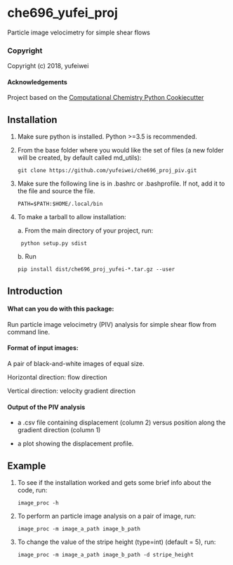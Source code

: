 che696_yufei_proj
==============================

Particle image velocimetry for simple shear flows

### Copyright

Copyright (c) 2018, yufeiwei


#### Acknowledgements
 
Project based on the 
[Computational Chemistry Python Cookiecutter](https://github.com/choderalab/cookiecutter-python-comp-chem)

Installation
------------
1. Make sure python is installed. Python >=3.5 is recommended. 

2. From the base folder where you would like the set of files (a new folder will be created, by default called md_utils):
   ~~~
   git clone https://github.com/yufeiwei/che696_proj_piv.git
   ~~~

3. Make sure the following line is in .bashrc or .bashprofile. If not, add it to the file and source the file.
   ~~~
   PATH=$PATH:$HOME/.local/bin
   ~~~

4. To make a tarball to allow installation:

   a. From the main directory of your project, run:
   ~~~
    python setup.py sdist   
   ~~~
   
   b. Run
   ~~~
   pip install dist/che696_proj_yufei-*.tar.gz --user
   ~~~
Introduction
-------------
#### What can you do with this package:

Run particle image velocimetry (PIV) analysis for simple shear flow from command line.

#### Format of input images:

A pair of black-and-white images of equal size. 

Horizontal direction: flow direction

Vertical direction: velocity gradient direction

#### Output of the PIV analysis

* a .csv file containing displacement (column 2) versus position along the gradient direction (column 1)

* a plot showing the displacement profile.

Example
--------
1. To see if the installation worked and gets some brief info about the code, run:
    ~~~
    image_proc -h
    ~~~

2. To perform an particle image analysis on a pair of image, run:
    ~~~
    image_proc -m image_a_path image_b_path
    ~~~

3. To change the value of the stripe height (type=int) (default = 5), run:
    ~~~
    image_proc -m image_a_path image_b_path -d stripe_height
    ~~~
    
